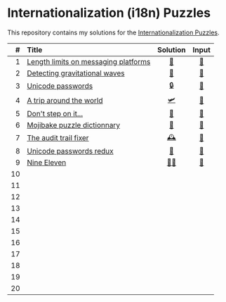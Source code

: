 # Internationalization (i18n) Puzzles

This repository contains my solutions for the [Internationalization Puzzles](https://i18n-puzzles.com).

| # | Title                                                                         | Solution                                                                               | Input                                                                                      |
|--:|:------------------------------------------------------------------------------|:-------------------------------------------------------------------------------------: |:------------------------------------------------------------------------------------------:|
| 1 | [Length limits on messaging platforms](https://i18n-problems.com/puzzle/1/)    | [📏](https://github.com/baptistecottier/other_puzzles/blob/main/problems/i18n/problems/puzzle_01/solver_01.py) | [📗](https://github.com/baptistecottier/other_puzzles/blob/main/problems/i18n/problems/puzzle_01/user_input_01.txt) |
| 2 | [Detecting gravitational waves       ](https://i18n-problems.com/puzzle/2/)    | [🌊](https://github.com/baptistecottier/other_puzzles/blob/main/problems/i18n/problems/puzzle_02/solver_02.py) | [📗](https://github.com/baptistecottier/other_puzzles/blob/main/problems/i18n/problems/puzzle_02/user_input_02.txt) |
| 3 | [Unicode passwords                   ](https://i18n-problems.com/puzzle/3/)    | [🔒](https://github.com/baptistecottier/other_puzzles/blob/main/problems/i18n/problems/puzzle_03/solver_03.py) | [📗](https://github.com/baptistecottier/other_puzzles/blob/main/problems/i18n/problems/puzzle_03/user_input_03.txt) |
| 4 | [A trip around the world             ](https://i18n-problems.com/puzzle/4/)    | [🛩️](https://github.com/baptistecottier/other_puzzles/blob/main/problems/i18n/problems/puzzle_04/solver_04.py) | [📗](https://github.com/baptistecottier/other_puzzles/blob/main/problems/i18n/problems/puzzle_04/user_input_04.txt) |
| 5 | [Don't step on it...                 ](https://i18n-problems.com/puzzle/5/)    | [💩](https://github.com/baptistecottier/other_puzzles/blob/main/problems/i18n/problems/puzzle_05/solver_05.py) | [📗](https://github.com/baptistecottier/other_puzzles/blob/main/problems/i18n/problems/puzzle_05/user_input_05.txt) |
| 6 | [Mojibake puzzle dictionnary         ](https://i18n-problems.com/puzzle/6/)    | [🧩](https://github.com/baptistecottier/other_puzzles/blob/main/problems/i18n/problems/puzzle_06/solver_06.py) | [📗](https://github.com/baptistecottier/other_puzzles/blob/main/problems/i18n/problems/puzzle_06/user_input_06.txt) |
| 7 | [The audit trail fixer               ](https://i18n-problems.com/puzzle/7/)    | [🕰️](https://github.com/baptistecottier/other_puzzles/blob/main/problems/i18n/problems/puzzle_07/solver_07.py) | [📗](https://github.com/baptistecottier/other_puzzles/blob/main/problems/i18n/problems/puzzle_07/user_input_07.txt) |
| 8 | [Unicode passwords redux             ](https://i18n-problems.com/puzzle/8/)    | [🔐](https://github.com/baptistecottier/other_puzzles/blob/main/problems/i18n/problems/puzzle_08/solver_08.py) | [📗](https://github.com/baptistecottier/other_puzzles/blob/main/problems/i18n/problems/puzzle_08/user_input_08.txt) |
| 9 | [Nine Eleven                         ](https://i18n-problems.com/puzzle/9/)    | [✍🏻](https://github.com/baptistecottier/other_puzzles/blob/main/problems/i18n/problems/puzzle_09/solver_09.py) | [📗](https://github.com/baptistecottier/other_puzzles/blob/main/problems/i18n/problems/puzzle_09/user_input_09.txt) |
| 10
| 11
| 12
| 13
| 14
| 15
| 16
| 17
| 18
| 19
| 20

